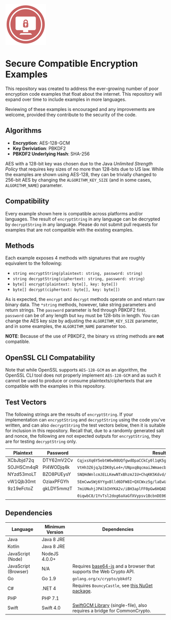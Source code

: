 ![](icon.png)

# Secure Compatible Encryption Examples
This repository was created to address the ever-growing number of poor
encryption code examples that float about the internet.  This repository will
expand over time to include examples in more languages.

Reviewing of these examples is encouraged and any improvements are welcome, provided they contribute to the security of the
code.

## Algorithms
- **Encryption**: AES-128-GCM
- **Key Deriviation**: PBKDF2
- **PBKDF2 Underlying Hash**: SHA-256

AES with a 128-bit key was chosen due to the Java *Unlimited Strength Policy*
that requires key sizes of no more than 128-bits due to US law.  While the
examples are shown using AES-128, they can be trivially changed to 256-bit AES
by changing the `ALGORITHM_KEY_SIZE` (and in some cases, `ALGORITHM_NAME`) parameter.

## Compatibility
Every example shown here is compatible across platforms and/or languages.  The result of `encryptString` in any language can be decrypted by `decryptString` in any language.  Please do not submit pull requests for examples that are not compatible with the existing examples.

## Methods
Each example exposes 4 methods with signatures that are roughly equivalent to
the following:
- `string encryptString(plaintext: string, password: string)`
- `string decryptString(ciphertext: string, password: string)`
- `byte[] encrypt(plaintext: byte[], key: byte[])`
- `byte[] decrypt(ciphertext: byte[], key: byte[])`

As is expected, the `encrypt` and `decrypt` methods operate on and return raw
binary data.  The `*string` methods, however, take string parameters and return
strings.  The `password` parameter is fed through PBKDF2 first.  `password` can be of any length but `key` must be 128-bits in length.  You can change the AES key size by adjusting the `ALGORITHM_KEY_SIZE` parameter, and in some examples, the `ALGORITHM_NAME` parameter too.

**NOTE**: Because of the use of PBKDF2, the binary vs string methods are **not**
compatible.

## OpenSSL CLI Compatability
Note that while OpenSSL supports `AES-128-GCM` as an algorithm, the OpenSSL CLI tool does not properly implement `AES-128-GCM` and as such it cannot be used to produce or consume plaintexts/ciphertexts that are compatible with the examples in this repository.

## Test Vectors
The following strings are the results of `encryptString`.  If your implementation can `encryptString` and `decryptString` using the code you've written, and can also `decryptString` the test vectors below, then it is suitable for inclusion in this repository.  Recall that, due to a randomly generated salt and nonce, the following are not expected outputs for `encryptString`, they are for testing `decryptString` only.

| Plaintext | Password | Result |
|-----------|----------|--------|
|XCbJbjd72q|DTY62mV2Cv|`CqjxsXq6Y5ebtW6w98UQfgwdOpaCCkCy0l1qK5gJfhZnKVhp4+OuvxoiigHi8mO1R8CAyl5t`|
|SOJHSCm4qR|Pl4WODjq4k|`VtHh3Z6jqJpIDK0yLe4+/UNpxqBqcmaiJWmaecb7qfCyOlAcVJ973zBNM51VCup5UTuVlu3H`|
|NYzd53moLT|BZO8PUEysY|`SNQHdWnlcmJELLKewNTxBhzmJ1U+ChqKK5Kdvd/FSKssHW5b8y8SOrNVHdm78JUAYpGKlEUD`|
|vW1Qjb30mt|OziaxPFGYh|`5EmCwwSWj6YYgxBlld6DFW8I+QXCWxz5g/laEwUYV/DuoCGvxbW4ZlMd1Tsj4N07WbBOhIJU`|
|9z19eFctoZ|gkLDY5mmzT|`7miUNuhjJPAlbIHYKA2v/iBH3aplFF0pGw6HQAD5tKluh/1M69MLQ9xIkVcGfTr0CycsTFLU`|
|||`0iqwbC8/1YvTsl2dog6aXaGfXVypsv1BcbnDE06C7nl9REITn3NW18+ZUmc=`|

## Dependencies
|Language|Minimum Version|Dependencies|
|--------|---------------|------------|
|Java|Java 8 JRE||
|Kotlin|Java 8 JRE||
|JavaScript (Node)|NodeJS 4.0.0+||
|JavaScript (Browser)|N/A|Requires [base64-js](https://github.com/beatgammit/base64-js) and a browser that supports the Web Crypto API.|
|Go|Go 1.9|`golang.org/x/crypto/pbkdf2`|
|C#|.NET 4|Requires `BouncyCastle`, see [this NuGet package](https://www.nuget.org/packages/BouncyCastle/).|
|PHP|PHP 7.1||
|Swift|Swift 4.0|[SwiftGCM Library](https://github.com/luke-park/SwiftGCM) (single-file), also requires a bridge for CommonCrypto.|
